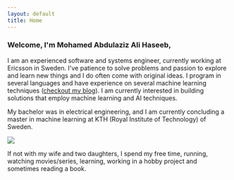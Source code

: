 ```yaml
---
layout: default
title: Home
---
```


<!--<div class="hero">-->
<!--<img src="{{ site.baseurl }}{{ site.hero.image }}" />-->
<!--<p>{{ site.hero.caption }}</p>-->
<!--</div>-->

### Welcome, I'm Mohamed Abdulaziz Ali Haseeb,

I am an experienced software and systems engineer, currently working at Ericsson in Sweden. I've patience to solve problems and passion to explore
and learn new things and I do often come with original ideas. I program in several languages and have experience on several machine learning techniques ([checkout my blog](blog/)). I am currently interested in building solutions that employ machine learning and AI
techniques.

My bachelor was in electrical engineering, and I am currently concluding a master in machine learning at KTH (Royal Institute of Technology) of Sweden.


<div class="hero"><img src="public/img/out.jpg "/></div>


If not with my wife and two daughters, I spend my free time, running, watching movies/series, learning, working in a hobby project and sometimes reading a book.
